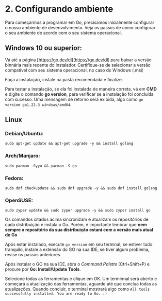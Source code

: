 # 2. Configurando ambiente
Para começarmos a programar em Go, precisamos inicialmente configurar o nosso ambiente de desenvolvimento. Veja os
passos de como configurar o seu ambiente de acordo com o seu sistema operacional.

## Windows 10 ou superior:
Vá até a página [https://go.dev/dl](https://go.dev/dl) para baixar a versão binnária mais recente do instalador.
Certifique-se de selecionar a versão compatível com seu sistema operacional, no caso do Windows (.msi)

Faça a instalação, instale na pasta recomendada e finalize.

Para testar a instalação, se ela foi instalada de maneira correta, vá em **CMD** e digite o comando **go version**,
para verificar se a instalação foi concluída com sucesso. Uma mensagem de retorno será exibida, algo como
`go version go1.22.3 windows/amd64`.

## Linux

### Debian/Ubuntu:
`sudo apt-get update && apt-get upgrade -y && install golang`

### Arch/Manjaro:
`sudo pacman -Syyu && pacman -S go`

### Fedora:
`sudo dnf checkupdate && sudo dnf upgrade -y && sudo dnf install golang`

### OpenSUSE:
`sudo zyper update && sudo zyper upgrade -y && sudo zyper install go`

Os comandos citados acima sincronizam e atualizam os repositórios de cada distribuição e instala o Go. Porém, é
importante lembrar que **nem sempre o repositório da sua distribuição estará com a versão mais atual do Go**

Após estar instalado, execute `go version` em seu terminal, se estiver tudo tranquilo, instale a extensão do GO
na sua IDE, se tiver algum problema, revise os passos anteriores.

Após instalar o GO na sua IDE, abra o _Command Palette_ (Ctrl+Shift+P) e procure por **Go: Install/Update Tools**.

Selecione todas as ferramentas e clique em OK. Um terminnal será aberto e começará a atualização das ferramentas,
aguarde até que conclua todas as atualizações. Quando concluir, o terminal mostrará algo como
`All tools successfully installed. You are ready to Go. :)`